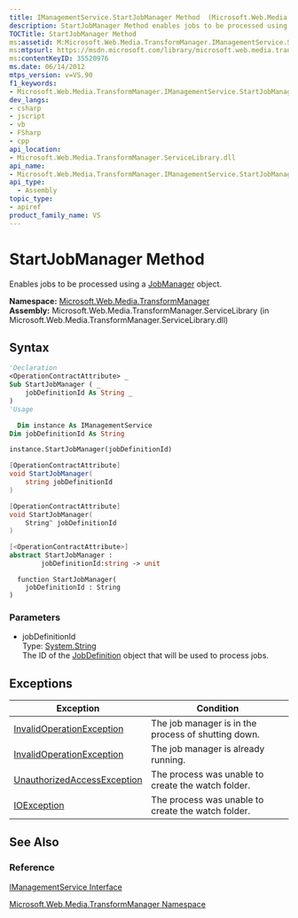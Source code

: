 ```yaml
---
title: IManagementService.StartJobManager Method  (Microsoft.Web.Media.TransformManager)
description: StartJobManager Method enables jobs to be processed using a JobManager object.
TOCTitle: StartJobManager Method
ms:assetid: M:Microsoft.Web.Media.TransformManager.IManagementService.StartJobManager(System.String)
ms:mtpsurl: https://msdn.microsoft.com/library/microsoft.web.media.transformmanager.imanagementservice.startjobmanager(v=VS.90)
ms:contentKeyID: 35520976
ms.date: 06/14/2012
mtps_version: v=VS.90
f1_keywords:
- Microsoft.Web.Media.TransformManager.IManagementService.StartJobManager
dev_langs:
- csharp
- jscript
- vb
- FSharp
- cpp
api_location:
- Microsoft.Web.Media.TransformManager.ServiceLibrary.dll
api_name:
- Microsoft.Web.Media.TransformManager.IManagementService.StartJobManager
api_type:
  - Assembly
topic_type:
- apiref
product_family_name: VS
---
```


# StartJobManager Method

Enables jobs to be processed using a [JobManager](jobmanager-class-microsoft-web-media-transformmanager.md) object.

**Namespace:**  [Microsoft.Web.Media.TransformManager](microsoft-web-media-transformmanager-namespace.md)  
**Assembly:**  Microsoft.Web.Media.TransformManager.ServiceLibrary (in Microsoft.Web.Media.TransformManager.ServiceLibrary.dll)

## Syntax

```vb
'Declaration
<OperationContractAttribute> _
Sub StartJobManager ( _
    jobDefinitionId As String _
)
'Usage

  Dim instance As IManagementService
Dim jobDefinitionId As String

instance.StartJobManager(jobDefinitionId)
```

```csharp
[OperationContractAttribute]
void StartJobManager(
    string jobDefinitionId
)
```

```cpp
[OperationContractAttribute]
void StartJobManager(
    String^ jobDefinitionId
)
```

``` fsharp
[<OperationContractAttribute>]
abstract StartJobManager : 
        jobDefinitionId:string -> unit 
```

```jscript
  function StartJobManager(
    jobDefinitionId : String
)
```

### Parameters

  - jobDefinitionId  
    Type: [System.String](https://msdn.microsoft.com/library/s1wwdcbf)  
    The ID of the [JobDefinition](jobdefinition-class-microsoft-web-media-transformmanager.md) object that will be used to process jobs.  

## Exceptions

|Exception|Condition|
|--- |--- |
|[InvalidOperationException](https://msdn.microsoft.com/library/2asft85a)|The job manager is in the process of shutting down.|
|[InvalidOperationException](https://msdn.microsoft.com/library/2asft85a)|The job manager is already running.|
|[UnauthorizedAccessException](https://msdn.microsoft.com/library/f2y9aa54)|The process was unable to create the watch folder.|
|[IOException](https://msdn.microsoft.com/library/hccy4eyd)|The process was unable to create the watch folder.|

## See Also

### Reference

[IManagementService Interface](imanagementservice-interface-microsoft-web-media-transformmanager.md)

[Microsoft.Web.Media.TransformManager Namespace](microsoft-web-media-transformmanager-namespace.md)
